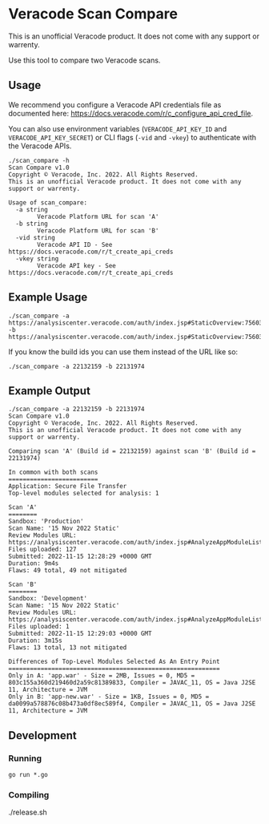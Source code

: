 # Veracode Scan Compare

This is an unofficial Veracode product. It does not come with any support or warrenty.

Use this tool to compare two Veracode scans.

## Usage

We recommend you configure a Veracode API credentials file as documented here: https://docs.veracode.com/r/c_configure_api_cred_file.

You can also use environment variables (`VERACODE_API_KEY_ID` and `VERACODE_API_KEY_SECRET`) or CLI flags (`-vid` and `-vkey`) to authenticate with the Veracode APIs.

```
./scan_compare -h
Scan Compare v1.0
Copyright © Veracode, Inc. 2022. All Rights Reserved.
This is an unofficial Veracode product. It does not come with any support or warrenty.

Usage of scan_compare:
  -a string
        Veracode Platform URL for scan 'A'
  -b string
        Veracode Platform URL for scan 'B'
  -vid string
        Veracode API ID - See https://docs.veracode.com/r/t_create_api_creds
  -vkey string
        Veracode API key - See https://docs.veracode.com/r/t_create_api_creds
```

## Example Usage

```
./scan_compare -a https://analysiscenter.veracode.com/auth/index.jsp#StaticOverview:75603:793744:22132159:22103486:22119136::::5000002 -b https://analysiscenter.veracode.com/auth/index.jsp#StaticOverview:75603:793744:22131974:22103301:22118951::::4999988
```

If you know the build ids you can use them instead of the URL like so:

```
./scan_compare -a 22132159 -b 22131974
```

## Example Output

```
./scan_compare -a 22132159 -b 22131974
Scan Compare v1.0
Copyright © Veracode, Inc. 2022. All Rights Reserved.
This is an unofficial Veracode product. It does not come with any support or warrenty.

Comparing scan 'A' (Build id = 22132159) against scan 'B' (Build id = 22131974)

In common with both scans
=========================
Application: Secure File Transfer
Top-level modules selected for analysis: 1

Scan 'A'
========
Sandbox: 'Production'
Scan Name: '15 Nov 2022 Static'
Review Modules URL: https://analysiscenter.veracode.com/auth/index.jsp#AnalyzeAppModuleList:75603:793744:22132159:22103486:22119136::::5000002
Files uploaded: 127
Submitted: 2022-11-15 12:28:29 +0000 GMT
Duration: 9m4s
Flaws: 49 total, 49 not mitigated

Scan 'B'
========
Sandbox: 'Development'
Scan Name: '15 Nov 2022 Static'
Review Modules URL: https://analysiscenter.veracode.com/auth/index.jsp#AnalyzeAppModuleList:75603:793744:22131974:22103301:22118951::::4999988
Files uploaded: 1
Submitted: 2022-11-15 12:29:03 +0000 GMT
Duration: 3m15s
Flaws: 13 total, 13 not mitigated

Differences of Top-Level Modules Selected As An Entry Point
===========================================================
Only in A: 'app.war' - Size = 2MB, Issues = 0, MD5 = 803c155a360d219460d2a59c81389833, Compiler = JAVAC_11, OS = Java J2SE 11, Architecture = JVM
Only in B: 'app-new.war' - Size = 1KB, Issues = 0, MD5 = da0099a578876c08b473a0df8ec589f4, Compiler = JAVAC_11, OS = Java J2SE 11, Architecture = JVM
```

## Development

### Running

```
go run *.go
```

### Compiling

./release.sh